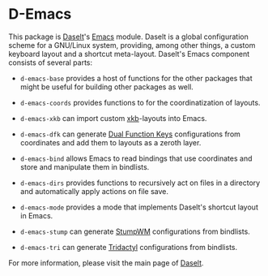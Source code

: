 # D-Emacs
This package is [Daselt](https://gitlab.com/nameiwillforget/daselt)'s [Emacs](https://www.gnu.org/software/emacs/) module. Daselt is a global configuration scheme for a GNU/Linux system, providing, among other things, a custom keyboard layout and a shortcut meta-layout. Daselt's Emacs component consists of several parts:

- `d-emacs-base` provides a host of functions for the other packages that might be useful for building other packages as well.

- `d-emacs-coords` provides functions to for the coordinatization of layouts.

- `d-emacs-xkb` can import custom [xkb](https://www.x.org/wiki/XKB/)-layouts into Emacs.

- `d-emacs-dfk` can generate [Dual Function Keys](https://gitlab.com/interception/linux/plugins/dual-function-keys) configurations from coordinates
  and add them to layouts as a zeroth layer.

- `d-emacs-bind` allows Emacs to read bindings that use coordinates and store
  and manipulate them in bindlists.

- `d-emacs-dirs` provides functions to recursively act on files in a directory
  and automatically apply actions on file save.

- `d-emacs-mode` provides a mode that implements Daselt's shortcut layout in
  Emacs.

- `d-emacs-stump` can generate [StumpWM](https://github.com/stumpwm/stumpwm/wiki) configurations from bindlists.

- `d-emacs-tri` can generate [Tridactyl](https://github.com/tridactyl/tridactyl) configurations from bindlists.

For more information, please visit the main page of [Daselt](https://gitlab.com/nameiwillforget/daselt).
